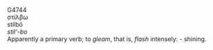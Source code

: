 G4744  
στίλβω  
stilbō  
*stil‘-bo*  
Apparently a primary verb; to *gleam*, that is, *flash* intensely: -
shining.  
